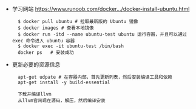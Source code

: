 - 学习网站
https://www.runoob.com/docker.../docker-install-ubuntu.html

        $ docker pull ubuntu # 拉取最新版的 Ubuntu 镜像  
        $ docker images # 查看本地镜像  
        $ docker run -itd --name ubuntu-test ubuntu 运行容器，并且可以通过 exec 命令进入 ubuntu 容器
        $ docker exec -it ubuntu-test /bin/bash
        docker ps   # 安装成功

- 更新必要的资源信息
  
        apt-get udpate # 在容器内部，首先更新列表，然后安装编译工具和依赖
        apt-get install -y build-essential

        下载并编译llvm
        从llvm官网现在源码，解压，然后编译安装